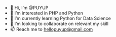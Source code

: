 - 👋 Hi, I’m @PUYUP
- 👀 I’m interested in PHP and Python
- 🌱 I’m currently learning Python for Data Science
- 💞️ I’m looking to collaborate on relevant my skill
- 📫 Reach me to hellopuyup@gmail.com

<!---
PUYUP/PUYUP is a ✨ special ✨ repository because its `README.md` (this file) appears on your GitHub profile.
You can click the Preview link to take a look at your changes.
--->
